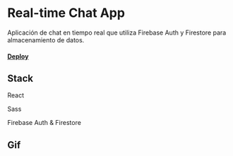 # Real-time Chat App

Aplicación de chat en tiempo real que utiliza Firebase Auth y Firestore para almacenamiento de datos.



#### [Deploy](https://chat-app-auth.netlify.app/)



## Stack

React

Sass

Firebase Auth & Firestore



## Gif



